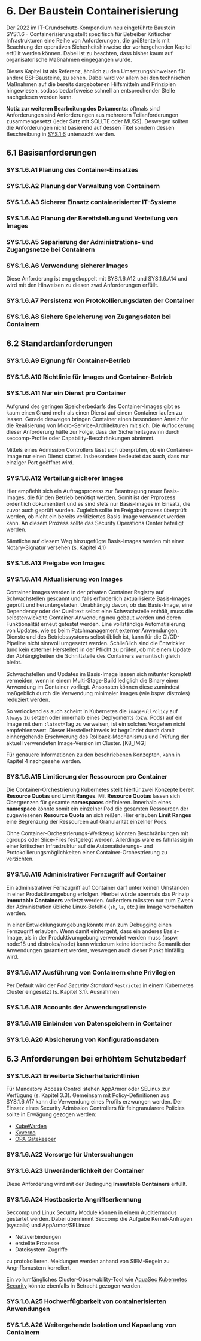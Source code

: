 # 6. Der Baustein Containerisierung

Der 2022 im IT-Grundschutz-Kompendium neu eingeführte Baustein SYS.1.6 - Containerisierung stellt spezifisch für Betreiber Kritischer Infrastrukturen eine Reihe von Anforderungen, die größtenteils mit Beachtung der operativen Sicherheitshinweise der vorhergehenden Kapitel erfüllt werden können. Dabei ist zu beachten, dass bisher kaum auf organisatorische Maßnahmen eingegangen wurde. 

Dieses Kapitel ist als Referenz, ähnlich zu den Umsetzungshinweisen für andere BSI-Bausteine, zu sehen. Dabei wird vor allem bei den technischen Maßnahmen auf die bereits dargebotenen Hilfsmitteln und Prinzipien hingewiesen, sodass bedarfsweise schnell an entsprechender Stelle nachgelesen werden kann.

**Notiz zur weiteren Bearbeitung des Dokuments**: oftmals sind Anforderungen sind Anforderungen aus mehrerern Teilanforderungen zusammengesetzt (jeder Satz mit SOLLTE oder MUSS). Deswegen sollten die Anforderungen nicht basierend auf dessen Titel sondern dessen Beschreibung in [SYS.1.6](https://www.bsi.bund.de/SharedDocs/Downloads/DE/BSI/Grundschutz/IT-GS-Kompendium_Einzel_PDFs_2022/07_SYS_IT_Systeme/SYS_1_6_Containerisierung_Edition_2022.pdf?__blob=publicationFile&v=3) untersucht werden.


## 6.1 Basisanforderungen

### SYS.1.6.A1 Planung des Container-Einsatzes

### SYS.1.6.A2 Planung der Verwaltung von Containern

### SYS.1.6.A3 Sicherer Einsatz containerisierter IT-Systeme

### SYS.1.6.A4 Planung der Bereitstellung und Verteilung von Images

### SYS.1.6.A5 Separierung der Administrations- und Zugangsnetze bei Containern

### SYS.1.6.A6 Verwendung sicherer Images

Diese Anforderung ist eng gekoppelt mit SYS.1.6.A12 und SYS.1.6.A14 und wird mit den Hinweisen zu diesen zwei Anforderungen erfüllt.

### SYS.1.6.A7 Persistenz von Protokollierungsdaten der Container

### SYS.1.6.A8 Sichere Speicherung von Zugangsdaten bei Containern

## 6.2 Standardanforderungen

### SYS.1.6.A9 Eignung für Container-Betrieb

### SYS.1.6.A10 Richtlinie für Images und Container-Betrieb 

### SYS.1.6.A11 Nur ein Dienst pro Container

Aufgrund des geringen Speicherbedarfs des Container-Images gibt es kaum einen Grund mehr als einen Dienst auf einem Container laufen zu lassen. Gerade deswegen bringen Container einen besonderen Anreiz für die Realisierung von Micro-Service-Architekturen mit sich.
Die Auflockerung dieser Anforderung hätte zur Folge, dass der Sicherheitsgewinn durch seccomp-Profile oder Capability-Beschränkungen abnimmt.

Mittels eines Admission Controllers lässt sich überprüfen, ob ein Container-Image nur einen Dienst startet. Insbesondere bedeutet das auch, dass nur einziger Port geöffnet wird.

### SYS.1.6.A12 Verteilung sicherer Images

Hier empfiehlt sich ein Auftragsprozess zur Beantragung neuer Basis-Images, die für den Betrieb benötigt werden. Somit ist der Prprozess ordentlich dokumentiert und es sind stets nur Basis-Images im Einsatz, die zuvor auch geprüft wurden. Zugleich sollte im Freigabeprozess überprüft werden, ob nicht ein bereits verifiziertes Basis-Image verwendet werden kann. An diesem Prozess sollte das Security Operations Center beteiligt werden.

Sämtliche auf diesem Weg hinzugefügte Basis-Images werden mit einer Notary-Signatur versehen (s. Kapitel 4.1)

### SYS.1.6.A13 Freigabe von Images

### SYS.1.6.A14 Aktualisierung von Images

Container Images werden in der privaten Container Registry auf Schwachstellen gescannt und falls erforderlich aktuallisierte Basis-Images geprüft und heruntergeladen. Unabhängig davon, ob das Basis-Image, eine Dependency oder der Quelltext selbst eine Schwachstelle enthält, muss die selbstenwickelte Container-Anwendung neu gebaut werden und deren Funktionalität erneut getestet werden. Eine vollständige Automatisierung von Updates, wie es beim Patchmanagement externer Anwendungen, Dienste und des Betriebssystems selbst üblich ist, kann für die CI/CD-Pipeline nicht sinnvoll umgesetzt werden. Schließlich sind die Entwickler (und kein externer Hersteller) in der Pflicht zu prüfen, ob mit einem Update der Abhängigkeiten die Schnittstelle des Containers semantisch gleich bleibt.

Schwachstellen und Updates im Basis-Image lassen sich mitunter komplett vermeiden, wenn in einem Multi-Stage-Build lediglich die Binary einer Anwendung im Container vorliegt. Ansonsten können diese zumindest maßgeblich durch die Verwendung minimaler Images (wie bspw. distroles) reduziert werden.

So verlockend es auch scheint in Kubernetes die ``imagePullPolicy`` auf ``Always`` zu setzen oder innerhalb eines Deplyoments (bzw. Pods) auf ein Image mit dem ``:latest``-Tag zu verweisen, ist ein solches Vorgehen nicht empfehlenswert. Dieser Herstellerhinweis ist begründet durch damit einhergehende Erschwerung des Rollback-Mechanismus und Prüfung der aktuell verwendeten Image-Version im Cluster. [K8_IMG]

Für genauere Informationen zu den beschriebenen Konzepten, kann in Kapitel 4 nachgesehe werden.

### SYS.1.6.A15 Limitierung der Ressourcen pro Container

Die Container-Orchestrierung Kubernetes stellt hierfür zwei Konzepte bereit **Resource Quotas** und **Limit Ranges**. Mit **Resource Quotas** lassen sich Obergrenzen für gesamte **namespaces** definieren. Innerhalb eines **namespace** könnte somit ein einzelner Pod die gesamten Ressourcen der zugewiesenen **Resource Quota** an sich reißen. Hier erlauben **Limit Ranges** eine Begrenzung der Ressourcen auf Granularität einzelner Pods. 

Ohne Container-Orchestrierungs-Werkzeug könnten Beschränkungen mit cgroups oder Slice-Files festgelegt werden. Allerdings wäre es fahrlässig in einer kritischen Infrastruktur auf die Automatisierungs- und Protokollierungsmöglichkeiten einer Container-Orchestrierung zu verzichten.

### SYS.1.6.A16 Administrativer Fernzugriff auf Container

Ein administrativer Fernzugriff auf Container darf unter keinen Umständen in einer Produktivumgebung erfolgen. Hierbei würde abermals das Prinzip **Immutable Containers** verletzt werden. Außerdem müssten nur zum Zweck der Administration übliche Linux-Befehle (``sh``, ``ls``, etc.) im Image vorbehalten werden.

In einer Entwicklungsumgebung könnte man zum Debugging einen Fernzugriff erlauben. Wenn damit einhergeht, dass ein anderes Basis-Image, als in der Produktivumgebung verwendet werden muss (bspw. node:18 und distroles/node) kann wiederum keine identische Semantik der Anwendungen garantiert werden, weswegen auch dieser Punkt hinfällig wird.

### SYS.1.6.A17 Ausführung von Containern ohne Privilegien

Per Default wird der *Pod Security Standard* ``Restricted`` in einem Kubernetes Cluster eingesetzt (s. Kapitel 3.1). Ausnahmen 

### SYS.1.6.A18 Accounts der Anwendungsdienste


### SYS.1.6.A19 Einbinden von Datenspeichern in Container


### SYS.1.6.A20 Absicherung von Konfigurationsdaten

## 6.3 Anforderungen bei erhöhtem Schutzbedarf

### SYS.1.6.A21 Erweiterte Sicherheitsrichtlinien

Für Mandatory Access Control stehen AppArmor oder SELinux zur Verfügung (s. Kapitel 3.3). Gemeinsam mit Policy-Definitionen aus SYS.1.6.A17 kann die Verwendung eines Profils erzwungen werden. Der Einsatz eines Security Admission Controllers für feingranularere Policies sollte in Erwägung gezogen werden:

- [KubeWarden](https://docs.kubewarden.io/)
- [Kyverno](https://kyverno.io/policies/pod-security/)
- [OPA Gatekeeper](https://open-policy-agent.github.io/gatekeeper/website/docs/howto/)

### SYS.1.6.A22 Vorsorge für Untersuchungen

### SYS.1.6.A23 Unveränderlichkeit der Container

Diese Anforderung wird mit der Bedingung **Immutable Containers** erfüllt.

### SYS.1.6.A24 Hostbasierte Angriffserkennung

Seccomp und Linux Security Module können in einem Auditiermodus gestartet werden. Dabei übernimmt Seccomp die Aufgabe Kernel-Anfragen (syscalls) und AppArmor/SELinux:

- Netzverbindungen
- erstellte Prozesse
- Dateisystem-Zugriffe

zu protokollieren. Meldungen werden anhand von SIEM-Regeln zu Angriffsmustern korreliert.

Ein vollumfängliches Cluster-Observability-Tool wie [AquaSec Kubernetes Security](https://www.aquasec.com/products/kubernetes-security/) könnte ebenfalls in Betracht gezogen werden.

### SYS.1.6.A25 Hochverfügbarkeit von containerisierten Anwendungen


### SYS.1.6.A26 Weitergehende Isolation und Kapselung von Containern 
